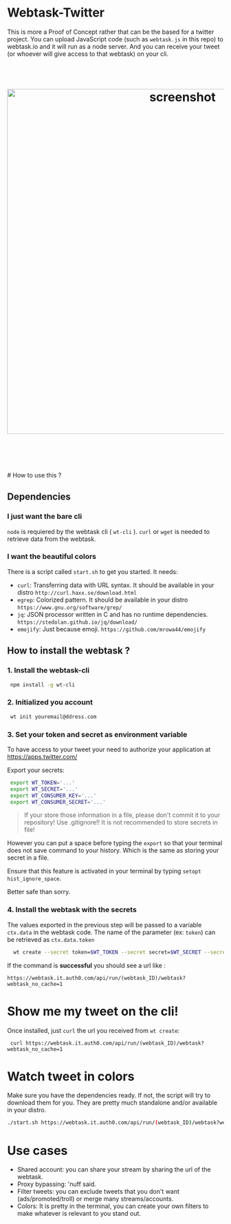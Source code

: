 # Webtask-Twitter

This is more a Proof of Concept rather that can be the based for a twitter project.
You can upload JavaScript code (such as `webtask.js` in this repo) to webtask.io and it will run as a node server.
And you can receive your tweet (or whoever will give access to that webtask) on your cli.
<h1 align="center">
	<br>
	<img width="800" src="https://rawgit.com/veggiemonk/webtask-twitter/master/screenshot.png" alt="screenshot">
	<br>
	<br>
	<br>
</h1>
# How to use this ?

## Dependencies

### I just want the bare cli

`node` is requiered by the webtask cli ( `wt-cli` ).
`curl` or `wget` is needed to retrieve data from the webtask.

### I want the beautiful colors

There is a script called `start.sh` to get you started.
It needs:
  - `curl`: Transferring data with URL syntax. It should be available in your distro `http://curl.haxx.se/download.html`
  - `egrep`: Colorized pattern. It should be available in your distro `https://www.gnu.org/software/grep/`
  - `jq`: JSON processor written in C and has no runtime dependencies. `https://stedolan.github.io/jq/download/`
  - `emojify`: Just because emoji. `https://github.com/mrowa44/emojify`

## How to install the webtask ?

### 1. Install the webtask-cli

```sh
 npm install -g wt-cli
```

### 2. Initialized you account

```sh
 wt init youremail@ddress.com
```

### 3. Set your token and secret as environment variable

To have access to your tweet your need to authorize your application at https://apps.twitter.com/

Export your secrets:

```sh
 export WT_TOKEN='...'
 export WT_SECRET='...'
 export WT_CONSUMER_KEY='...'
 export WT_CONSUMER_SECRET='...'
```

> If your store those information in a file, please don't commit it to your repository! Use .gitignore!!
  It is not recommended to store secrets in file! 
  
However you can put a space before typing the `export` so that your terminal does not save command to your history. 
Which is the same as storing your secret in a file. 

Ensure that this feature is activated in your terminal by typing  `setopt hist_ignore_space`.   

Better safe than sorry.



### 4. Install the webtask with the secrets

The values exported in the previous step will be passed to a variable `ctx.data` in the webtask code.
The name of the parameter (ex: `token`) can be retrieved as `ctx.data.token`

```sh
  wt create --secret token=$WT_TOKEN --secret secret=$WT_SECRET --secret consumerKey=$WT_CONSUMER_KEY --secret consumerSecret=$WT_CONSUMER_SECRET webtask.js
```

If the command is **successful** you should see a url like :
```
https://webtask.it.auth0.com/api/run/(webtask_ID)/webtask?webtask_no_cache=1
```

# Show me my tweet on the cli!

Once installed, just `curl` the url you received from `wt create`:
```
 curl https://webtask.it.auth0.com/api/run/(webtask_ID)/webtask?webtask_no_cache=1
```

# Watch tweet in colors

Make sure you have the dependencies ready. If not, the script will try to download them for you. They are pretty much standalone and/or available in your distro.

```sh
./start.sh https://webtask.it.auth0.com/api/run/(webtask_ID)/webtask?webtask_no_cache=1
```

# Use cases

* Shared account: you can share your stream by sharing the url of the webtask.
* Proxy bypassing: 'nuff said.
* Filter tweets: you can exclude tweets that you don't want (ads/promoted/troll) or merge many streams/accounts.
* Colors: It is pretty in the terminal, you can create your own filters to make whatever is relevant to you stand out.
